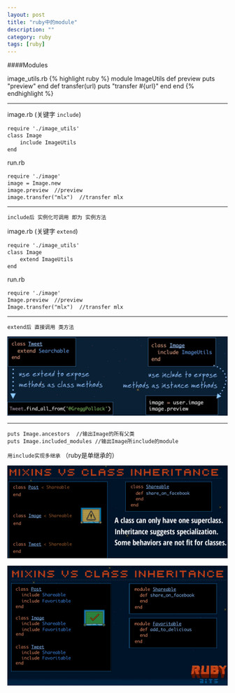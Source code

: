 ```yaml
---
layout: post
title: "ruby中的module"
description: ""
category: ruby
tags: [ruby]
---
```



####Modules

image_utils.rb
{% highlight ruby %}
module ImageUtils
    def preview
        puts "preview"
    end
    def transfer(url)
        puts "transfer #{url}" 
    end
end
{% endhighlight %}
___

image.rb (关键字 `include`)
    
    require './image_utils'
    class Image
        include ImageUtils
    end
    
run.rb
    
    require './image'
    image = Image.new
    image.preview  //preview
    image.transfer("mlx")  //transfer mlx

___
  
    include后 实例化可调用 即为 实例方法

image.rb (关键字 `extend`)
    
    require './image_utils'
    class Image
        extend ImageUtils
    end
    
run.rb
    
    require './image'
    Image.preview  //preview
    Image.transfer("mlx")  //transfer mlx

___
  
    extend后 直接调用 类方法

![extend vs include](/article_images/extend-vs-include.png)

___

    puts Image.ancestors  //输出Image的所有父类
    puts Image.included_modules //输出Image所include的module 


`用include实现多继承` （ruby是单继承的）

![继承 not good](/article_images/inheritance-not-good.png)

![继承 good](/article_images/inheritance-good.png)

